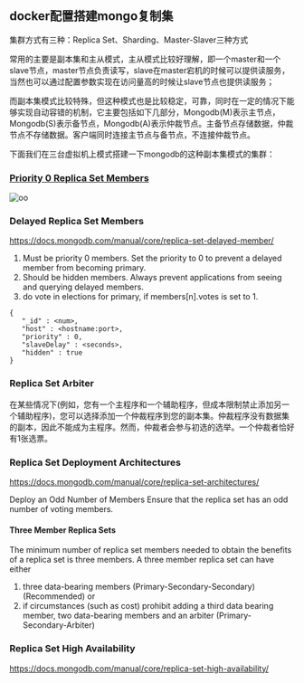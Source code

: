 ## docker配置搭建mongo复制集

集群方式有三种：Replica Set、Sharding、Master-Slaver三种方式

常用的主要是副本集和主从模式，主从模式比较好理解，即一个master和一个slave节点，master节点负责读写，slave在master宕机的时候可以提供读服务，当然也可以通过配置参数实现在访问量高的时候让slave节点也提供读服务；

而副本集模式比较特殊，但这种模式也是比较稳定，可靠，同时在一定的情况下能够实现自动容错的机制，它主要包括如下几部分，Mongodb(M)表示主节点，Mongodb(S)表示备节点，Mongodb(A)表示仲裁节点。主备节点存储数据，仲裁节点不存储数据。客户端同时连接主节点与备节点，不连接仲裁节点。


下面我们在三台虚拟机上模式搭建一下mongodb的这种副本集模式的集群：

###  [Priority 0 Replica Set Members](https://docs.mongodb.com/manual/core/replica-set-priority-0-member/)
![oo](https://docs.mongodb.com/manual/_images/replica-set-three-members-geographically-distributed.bakedsvg.svg)

### Delayed Replica Set Members
https://docs.mongodb.com/manual/core/replica-set-delayed-member/

1. Must be priority 0 members. Set the priority to 0 to prevent a delayed member from becoming primary.
2. Should be hidden members. Always prevent applications from seeing and querying delayed members.
3. do vote in elections for primary, if members[n].votes is set to 1.
```
{
   "_id" : <num>,
   "host" : <hostname:port>,
   "priority" : 0,
   "slaveDelay" : <seconds>,
   "hidden" : true
}
```

### Replica Set Arbiter
在某些情况下(例如，您有一个主程序和一个辅助程序，但成本限制禁止添加另一个辅助程序)，您可以选择添加一个仲裁程序到您的副本集。仲裁程序没有数据集的副本，因此不能成为主程序。然而，仲裁者会参与初选的选举。一个仲裁者恰好有1张选票。


### Replica Set Deployment Architectures
https://docs.mongodb.com/manual/core/replica-set-architectures/

Deploy an Odd Number of Members
Ensure that the replica set has an odd number of voting members. 

#### Three Member Replica Sets
The minimum number of replica set members needed to obtain the benefits of a replica set is three members. A three member replica set can have either 
1. three data-bearing members (Primary-Secondary-Secondary) (Recommended) or 
2. if circumstances (such as cost) prohibit adding a third data bearing member, two data-bearing members and an arbiter (Primary-Secondary-Arbiter)

### Replica Set High Availability
https://docs.mongodb.com/manual/core/replica-set-high-availability/